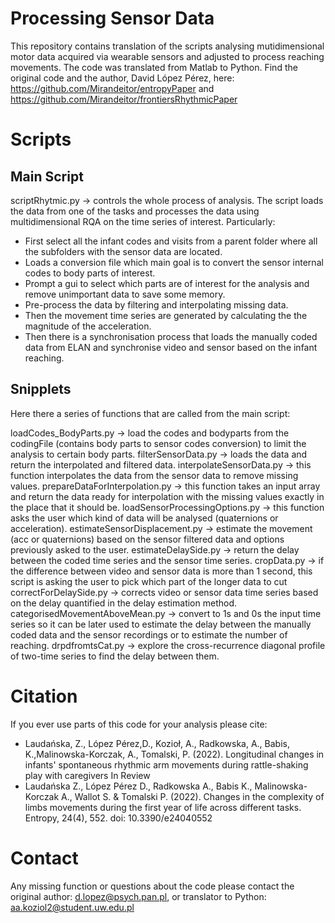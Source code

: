 # Processing Sensor Data
This repository contains translation of the scripts analysing mutidimensional motor data acquired via wearable sensors and adjusted to process reaching movements. 
The code was translated from Matlab to Python. Find the original code and the author, David López Pérez, here: https://github.com/Mirandeitor/entropyPaper and https://github.com/Mirandeitor/frontiersRhythmicPaper

# Scripts
## Main Script

scriptRhytmic.py -> controls the whole process of analysis. The script loads the data from one of the tasks and processes the data using multidimensional RQA on the time series of interest. Particularly:
* First select all the infant codes and visits from a parent folder where all the subfolders with the sensor data are located.
* Loads a conversion file which main goal is to convert the sensor internal codes to body parts of interest.
* Prompt a gui to select which parts are of interest for the analysis and remove unimportant data to save some memory.
* Pre-process the data by filtering and interpolating missing data.
* Then the movement time series are generated by calculating the the magnitude of the acceleration.
* Then there is a synchronisation process that loads the manually coded data from ELAN and synchronise video and sensor based on the infant reaching. 

## Snipplets

Here there a series of functions that are called from the main script:

loadCodes_BodyParts.py -> load the codes and bodyparts from the codingFile (contains body parts to sensor codes conversion) to limit the analysis to certain body parts.
filterSensorData.py -> loads the data and return the interpolated and filtered data.
interpolateSensorData.py -> this function interpolates the data from the sensor data to remove missing values. 
prepareDataForInterpolation.py -> this function takes an input array and return the data ready for interpolation with the missing values exactly in the place that it should be.
loadSensorProcessingOptions.py -> this function asks the user which kind of data will be analysed (quaternions or acceleration).
estimateSensorDisplacement.py -> estimate the movement (acc or quaternions) based on the sensor filtered data and options previously asked to the user.
estimateDelaySide.py -> return the delay between the coded time series and the sensor time series.
cropData.py -> if the difference between video and sensor data is more than 1 second, this script is asking the user to pick which part of the longer data to cut
correctForDelaySide.py -> corrects video or sensor data time series based on the delay quantified in the delay estimation method.
categorisedMovementAboveMean.py -> convert to 1s and 0s the input time series so it can be later used to estimate the delay between the manually coded data and the sensor recordings or to estimate the number of reaching.
drpdfromtsCat.py -> explore the cross-recurrence diagonal profile of two-time series to find the delay between them.

# Citation
If you ever use parts of this code for your analysis please cite:
- Laudańska, Z., López Pérez,D., Kozioł, A., Radkowska, A., Babis, K.,Malinowska-Korczak, A., Tomalski, P. (2022). Longitudinal changes in infants' spontaneous rhythmic arm movements during rattle-shaking play with caregivers In Review
- Laudańska Z., López Pérez D., Radkowska A., Babis K., Malinowska-Korczak A., Wallot S. & Tomalski P. (2022). Changes in the complexity of limbs movements during the first year of life across different tasks. Entropy, 24(4), 552. doi: 10.3390/e24040552

# Contact
Any missing function or questions about the code please contact the original author: d.lopez@psych.pan.pl, or translator to Python: aa.koziol2@student.uw.edu.pl
